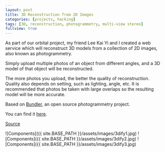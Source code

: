 ```yaml
---
layout: post
title: 3D Reconstruction from 2D Images
categories: [projects, hacking]
tags: [3D, reconstruction, photogrammetry, multi-view stereo]
fullview: true
---
```


As part of our orbital project, my friend Lee Kai Yi and I created a web service which will reconstruct 3D models from a collection of 2D images, also known as photogrammetry.

Simply upload multiple photos of an object from different angles, and a 3D model of that object will be reconstructed. 

The more photos you upload, the better the quality of reconstruction. Quality also depends on setting, such as lighting, angle, etc. It is recommended that photos be taken with large overlaps so the resulting model will be more accurate.

Based on [Bundler](http://www.cs.cornell.edu/~snavely/bundler/), an open source photogrammetry project.

You can find it [here](http://3dify.xyz).

[Source](http://github.com/changchuming/3dscanbot)

![Components]({{ site.BASE_PATH }}/assets/images/3dify1.jpg)
![Components]({{ site.BASE_PATH }}/assets/images/3dify2.jpg)
![Components]({{ site.BASE_PATH }}/assets/images/3dify3.jpg)